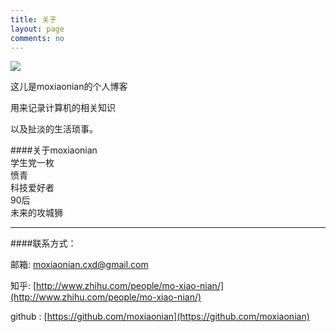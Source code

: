 ```yaml
---
title: 关于
layout: page
comments: no
---
```

  
![](http://img3.douban.com/icon/ul68247660-7.jpg)

这儿是moxiaonian的个人博客

用来记录计算机的相关知识

以及扯淡的生活琐事。   
  
####关于moxiaonian  
学生党一枚  
愤青  
科技爱好者  
90后  
未来的攻城狮

---

####联系方式： 

邮箱:  moxiaonian.cxd@gmail.com  
    
知乎:  [http://www.zhihu.com/people/mo-xiao-nian/](http://www.zhihu.com/people/mo-xiao-nian/)  
  
github :  [https://github.com/moxiaonian](https://github.com/moxiaonian)
